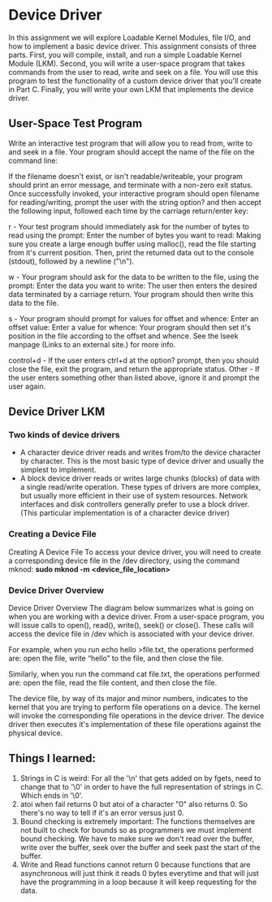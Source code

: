 # Device Driver 
In this assignment we will explore Loadable Kernel Modules, file I/O, and how to implement a basic device driver.
This assignment consists of three parts.  First, you will compile, install, and run a simple Loadable Kernel Module (LKM).  Second, you will write a user-space program that takes commands from the user to read, write and seek on a file.  You will use this program to test the functionality of a custom device driver that you'll create in Part C.  Finally, you will write your own LKM that implements the device driver.

## User-Space Test Program 
Write an interactive test program that will allow you to read from, write to and seek in a file.  Your program should accept the name of the file on the command line:

If the filename doesn't exist, or isn't readable/writeable, your program should print an error message, and terminate with a non-zero exit status.
Once successfully invoked, your interactive program should open filename for reading/writing, prompt the user with the string option? and then accept the following input, followed each time by the carriage return/enter key:

r - Your test program should immediately ask for the number of bytes to read using the prompt:
Enter the number of bytes you want to read:
Making sure you create a large enough buffer using malloc(), read the file starting from it's current position.  Then, print the returned data out to the console (stdout), followed by a newline ("\n").

w - Your program should ask for the data to be written to the file, using the prompt:
Enter the data you want to write:
The user then enters the desired data terminated by a carriage return.  Your program should then write this data to the file.

s - Your program should prompt for values for offset and whence:
Enter an offset value: 
Enter a value for whence:
Your program should then set it's position in the file according to the offset and whence.  See the lseek manpage (Links to an external site.) for more info.

control+d - If the user enters ctrl+d at the option? prompt, then you should close the file, exit the program, and return the appropriate status.
Other - If the user enters something other than listed above, ignore it and prompt the user again.

## Device Driver LKM 
### Two kinds of device drivers 
- A character device driver reads and writes from/to the device character by character.  This is the most basic type of device driver and usually the simplest to implement.
- A block device driver reads or writes large chunks (blocks) of data with a single read/write operation.​  These types of drivers are more complex, but usually more efficient in their use of system resources.  Network interfaces and disk controllers generally prefer to use a block driver.
(This particular implementation is of a character device driver) 

### Creating a Device File 
Creating A Device File
To access your device driver, you will need to create a corresponding device file in the /dev directory, using the command mknod:
**sudo mknod -m <permission> <device_file_location> <type of driver> <major number> <minor number>**

### Device Driver Overview 
Device Driver Overview
The diagram below summarizes what is going on when you are working with a device driver.  From a user-space program, you will issue calls to ​open(), read(), write(), seek() or close().  These calls will access the device file in /dev which is associated with your device driver. 

For example, when you run echo hello >file.txt, the operations performed are: open the file, write “hello” to the file, and then close the file.

Similarly, when you run the command cat file.txt, the operations performed are: open the file, read the file content, and then close the file.

The device file, by way of its major and minor numbers, indicates to the kernel that you are trying to perform file operations on a device.  The kernel will invoke the corresponding file operations in the device driver.  The device driver then executes it's implementation of these file operations against the physical device. 

## Things I learned: 
1. Strings in C is weird: For all the '\n' that gets added on by fgets, need to change that to '\0' in order to have the full representation of strings in C. Which ends in '\0'. 
2. atoi when fail returns 0 but atoi of a character "0" also returns 0. So there's no way to tell if it's an error versus just 0. 
3. Bound checking is extremely important: The functions themselves are not built to check for bounds so as programmers we must implement bound checking. We have to make sure we don't read over the buffer, write over the buffer, seek over the buffer and seek past the start of the buffer. 
4. Write and Read functions cannot return 0 because functions that are asynchronous will just think it reads 0 bytes everytime and that will just have the programming in a loop because it will keep requesting for the data. 
